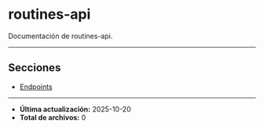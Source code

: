 # routines-api

Documentación de routines-api.

---

## Secciones

- [Endpoints](./Endpoints/README.md)

---

- **Última actualización:** 2025-10-20  
- **Total de archivos:** 0

